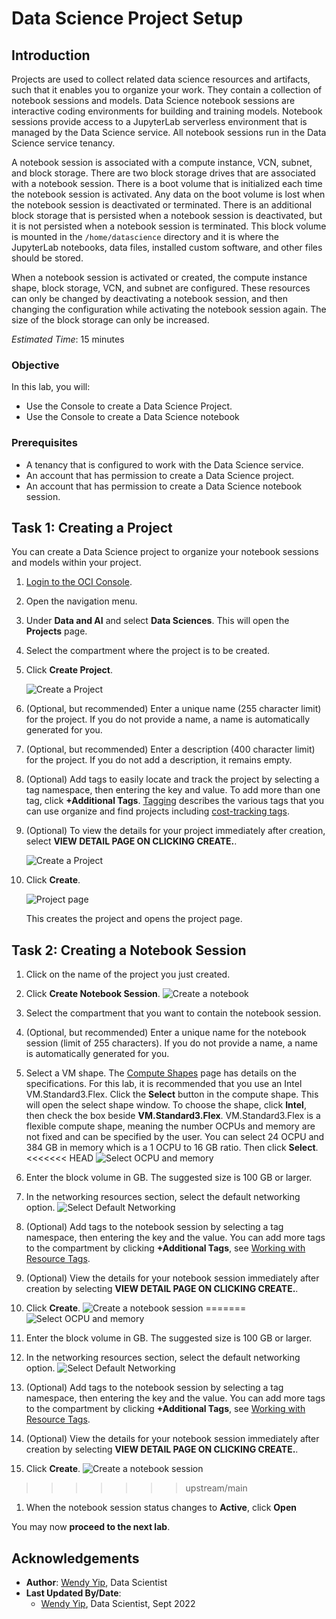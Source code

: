 # Data Science Project Setup

## Introduction

Projects are used to collect related data science resources and artifacts, such that it enables you to organize your work. They contain a collection of notebook sessions and models.  Data Science notebook sessions are interactive coding environments for building and training models. Notebook sessions provide access to a JupyterLab serverless environment that is managed by the Data Science service. All notebook sessions run in the Data Science service tenancy.

A notebook session is associated with a compute instance, VCN, subnet, and block storage. There are two block storage drives that are associated with a notebook session. There is a boot volume that is initialized each time the notebook session is activated. Any data on the boot volume is lost when the notebook session is deactivated or terminated. There is an additional block storage that is persisted when a notebook session is deactivated, but it is not persisted when a notebook session is terminated. This block volume is mounted in the ``/home/datascience`` directory and it is where the JupyterLab notebooks, data files, installed custom software, and other files should be stored.

When a notebook session is activated or created, the compute instance shape, block storage, VCN, and subnet are configured. These resources can only be changed by deactivating a notebook session, and then changing the configuration while activating the notebook session again. The size of the block storage can only be increased.

*Estimated Time*: 15 minutes

### Objective

In this lab, you will:
* Use the Console to create a Data Science Project.
* Use the Console to create a Data Science notebook

### Prerequisites

* A tenancy that is configured to work with the Data Science service.
* An account that has permission to create a Data Science project.
* An account that has permission to create a Data Science notebook session.

## Task 1: Creating a Project

You can create a Data Science project to organize your notebook sessions and models within your project.

1. [Login to the OCI Console](https://www.oracle.com/cloud/sign-in.html).
1. Open the navigation menu.
1. Under **Data and AI** and select **Data Sciences**. This will open the **Projects** page.
1. Select the compartment where the project is to be created.

1. Click **Create Project**.

    ![Create a Project](images/create-project.png)
1. (Optional, but recommended) Enter a unique name (255 character limit) for the project. If you do not provide a name, a name is automatically generated for you.

1. (Optional, but recommended) Enter a description (400 character limit) for the project. If you do not add a description, it remains empty.

1. (Optional) Add tags to easily locate and track the project by selecting a tag namespace, then entering the key and value. To add more than one tag, click **+Additional Tags**. [Tagging](https://docs.cloud.oracle.com/iaas/Content/Tagging/Concepts/taggingoverview.htm) describes the various tags that you can use organize and find projects including [cost-tracking tags](https://docs.cloud.oracle.com/iaas/Content/Tagging/Tasks/usingcosttrackingtags.htm).

1. (Optional) To view the details for your project immediately after creation, select **VIEW DETAIL PAGE ON CLICKING CREATE.**.

    ![Create a Project](./../common/images/create-project-detail.png)

1. Click **Create**.

    ![Project page](./../common/images/project-page.png)

    This creates the project and opens the project page.

## Task 2: Creating a Notebook Session

1. Click on the name of the project you just created.

1. Click **Create Notebook Session**.
    ![Create a notebook](images/create-notebook.png)

1. Select the compartment that you want to contain the notebook session.
1. (Optional, but recommended) Enter a unique name for the notebook session (limit of 255 characters). If you do not provide a name, a name is automatically generated for you.
1. Select a VM shape. The [Compute Shapes](https://docs.cloud.oracle.com/en-us/iaas/Content/Compute/References/computeshapes.htm) page has details on the specifications. For this lab, it is recommended that you use an Intel VM.Standard3.Flex. Click the **Select** button in the compute shape. This will open the select shape window. To choose the shape, click **Intel**, then check the box beside **VM.Standard3.Flex**.  VM.Standard3.Flex is a flexible compute shape, meaning the number OCPUs and memory are not fixed and can be specified by the user.  You can select 24 OCPU and 384 GB in memory which is a 1 OCPU to 16 GB ratio.  Then click **Select**.
<<<<<<< HEAD
    ![Select OCPU and memory](images/select-ocpu-memory.png)

1. Enter the block volume in GB. The suggested size is 100 GB or larger.
1. In the networking resources section, select the default networking option.
    ![Select Default Networking](images/default-networking.png)
1. (Optional) Add tags to the notebook session by selecting a tag namespace, then entering the key and the value. You can add more tags to the compartment by clicking **+Additional Tags**, see [Working with Resource Tags](https://docs.cloud.oracle.com/iaas/Content/General/Concepts/resourcetags.htm#workingtags).
1. (Optional) View the details for your notebook session immediately after creation by selecting **VIEW DETAIL PAGE ON CLICKING CREATE.**.
1. Click **Create**.
    ![Create a notebook session](images/create-notebook-session-vmstandard3.png)
=======
    ![Select OCPU and memory](images/select_ocpu_memory.png)

1. Enter the block volume in GB. The suggested size is 100 GB or larger.
1. In the networking resources section, select the default networking option.
    ![Select Default Networking](images/default_networking.png)
1. (Optional) Add tags to the notebook session by selecting a tag namespace, then entering the key and the value. You can add more tags to the compartment by clicking **+Additional Tags**, see [Working with Resource Tags](https://docs.cloud.oracle.com/iaas/Content/General/Concepts/resourcetags.htm#workingtags).
1. (Optional) View the details for your notebook session immediately after creation by selecting **VIEW DETAIL PAGE ON CLICKING CREATE.**.
1. Click **Create**.
    ![Create a notebook session](images/create_notebook_session_vmstandard3.png)
>>>>>>> upstream/main
1. When the notebook session status changes to **Active**, click **Open**

You may now **proceed to the next lab**.

## Acknowledgements

* **Author**: [Wendy Yip](https://www.linkedin.com/in/wendy-yip-a3990610/), Data Scientist
* **Last Updated By/Date**:
    * [Wendy Yip](https://www.linkedin.com/in/wendy-yip-a3990610/), Data Scientist, Sept 2022
